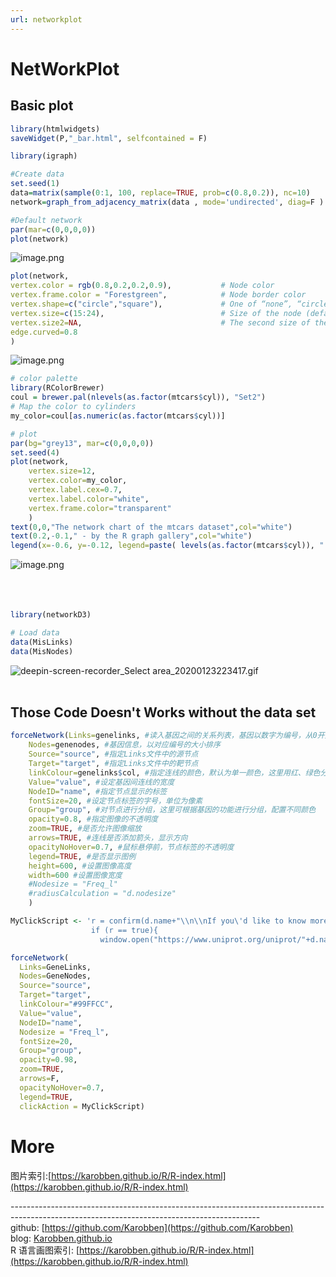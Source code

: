 ```yaml
---
url: networkplot
---
```


# NetWorkPlot

<a name="oK3oK"></a>
## Basic plot

```r
library(htmlwidgets)
saveWidget(P,"_bar.html", selfcontained = F)

library(igraph)

#Create data
set.seed(1)
data=matrix(sample(0:1, 100, replace=TRUE, prob=c(0.8,0.2)), nc=10)
network=graph_from_adjacency_matrix(data , mode='undirected', diag=F )

#Default network
par(mar=c(0,0,0,0))
plot(network)
```

![image.png](https://cdn.nlark.com/yuque/0/2020/png/691897/1579789472234-8608faf3-1ae8-472f-b4af-e36c24a81535.png#align=left&display=inline&height=357&name=image.png&originHeight=548&originWidth=556&size=33881&status=done&style=none&width=362)<br />

```r
plot(network,
vertex.color = rgb(0.8,0.2,0.2,0.9),           # Node color
vertex.frame.color = "Forestgreen",            # Node border color
vertex.shape=c("circle","square"),             # One of “none”, “circle”, “square”, “csquare”, “rectangle” “crectangle”, “vrectangle”, “pie”, “raster”, or “sphere”
vertex.size=c(15:24),                          # Size of the node (default is 15)
vertex.size2=NA,                               # The second size of the node (e.g. for a rectangle)
edge.curved=0.8
)
```

![image.png](https://cdn.nlark.com/yuque/0/2020/png/691897/1579789556134-ac6758fb-32af-4956-a40f-78862d6ba9c5.png#align=left&display=inline&height=351&name=image.png&originHeight=548&originWidth=545&size=34576&status=done&style=none&width=349)<br />

```r
# color palette
library(RColorBrewer)
coul = brewer.pal(nlevels(as.factor(mtcars$cyl)), "Set2")
# Map the color to cylinders
my_color=coul[as.numeric(as.factor(mtcars$cyl))]

# plot
par(bg="grey13", mar=c(0,0,0,0))
set.seed(4)
plot(network,
    vertex.size=12,
    vertex.color=my_color,
    vertex.label.cex=0.7,
    vertex.label.color="white",
    vertex.frame.color="transparent"
    )
text(0,0,"The network chart of the mtcars dataset",col="white")
text(0.2,-0.1," - by the R graph gallery",col="white")
legend(x=-0.6, y=-0.12, legend=paste( levels(as.factor(mtcars$cyl)), " cylinders", sep=""), col = coul , bty = "n", pch=20 , pt.cex = 2, cex = 1, text.col="white" , horiz = T)


```

![image.png](https://cdn.nlark.com/yuque/0/2020/png/691897/1579789944437-2fc3e37b-ccd1-4c6f-96c9-35bceb526324.png#align=left&display=inline&height=385&name=image.png&originHeight=385&originWidth=465&size=26120&status=done&style=none&width=465)<br />
<br />
<br />
<br />

```r
library(networkD3)

# Load data
data(MisLinks)
data(MisNodes)
```

![deepin-screen-recorder_Select area_20200123223417.gif](https://cdn.nlark.com/yuque/0/2020/gif/691897/1579790116707-76bbd3ea-acd7-416c-827d-b36beb672608.gif#align=left&display=inline&height=505&name=deepin-screen-recorder_Select%20area_20200123223417.gif&originHeight=505&originWidth=715&size=2657318&status=done&style=none&width=715)<br />
<br />

<a name="iGebE"></a>
## Those Code Doesn't Works without the data set
```r
forceNetwork(Links=genelinks, #读入基因之间的关系列表，基因以数字为编号，从0开始；value可用来设置基因间连线的宽度
    Nodes=genenodes, #基因信息，以对应编号的大小排序
    Source="source", #指定Links文件中的源节点
    Target="target", #指定Links文件中的靶节点
    linkColour=genelinks$col, #指定连线的颜色，默认为单一颜色，这里用红、绿色分别表示某一基因对靶基因的正、负调控关系
    Value="value", #设定基因间连线的宽度
    NodeID="name", #指定节点显示的标签
    fontSize=20, #设定节点标签的字号，单位为像素
    Group="group", #对节点进行分组，这里可根据基因的功能进行分组，配置不同颜色
    opacity=0.8, #指定图像的不透明度
    zoom=TRUE, #是否允许图像缩放
    arrows=TRUE, #连线是否添加箭头，显示方向
    opacityNoHover=0.7, #鼠标悬停前，节点标签的不透明度
    legend=TRUE, #是否显示图例
    height=600, #设置图像高度
    width=600 #设置图像宽度
    #Nodesize = "Freq_l"
    #radiusCalculation = "d.nodesize"
    )

MyClickScript <- 'r = confirm(d.name+"\\n\\nIf you\'d like to know more about "+d.name+", Please Click \'OK\'");
                  if (r == true){
                    window.open("https://www.uniprot.org/uniprot/"+d.name+"_HUMAN");};'

forceNetwork(
  Links=GeneLinks,
  Nodes=GeneNodes,
  Source="source",
  Target="target",
  linkColour="#99FFCC",
  Value="value",
  NodeID="name",
  Nodesize = "Freq_l",
  fontSize=20,
  Group="group",
  opacity=0.98,
  zoom=TRUE,
  arrows=F,
  opacityNoHover=0.7,
  legend=TRUE,
  clickAction = MyClickScript)
```


<a name="FG8Ad"></a>
# More
图片索引:[https://karobben.github.io/R/R-index.html](https://karobben.github.io/R/R-index.html)




--------------------------------------------------------------------------------------------------------------------------------------------<br />github: [https://github.com/Karobben](https://github.com/Karobben)<br />blog: [Karobben.github.io](http://Karobben.github.io)<br />R 语言画图索引: [https://karobben.github.io/R/R-index.html](https://karobben.github.io/R/R-index.html)
